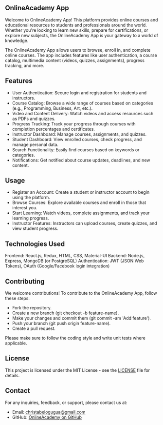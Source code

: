 ## OnlineAcademy App

Welcome to OnlineAcademy App! This platform provides online courses and educational resources to students and professionals around the world. Whether you're looking to learn new skills, prepare for certifications, or explore new subjects, the OnlineAcademy App is your gateway to a world of knowledge.

The OnlineAcademy App allows users to browse, enroll in, and complete online courses. The app includes features like user authentication, a course catalog, multimedia content (videos, quizzes, assignments), progress tracking, and more.

## Features
- User Authentication: Secure login and registration for students and instructors.
- Course Catalog: Browse a wide range of courses based on categories (e.g., Programming, Business, Art, etc.).
- Video and Content Delivery: Watch videos and access resources such as PDFs and quizzes.
- Progress Tracking: Track your progress through courses with completion percentages and certificates.
- Instructor Dashboard: Manage courses, assignments, and quizzes.
- Student Dashboard: View enrolled courses, check progress, and manage personal data.
- Search Functionality: Easily find courses based on keywords or categories.
- Notifications: Get notified about course updates, deadlines, and new content.

## Usage
- Register an Account: Create a student or instructor account to begin using the platform.
- Browse Courses: Explore available courses and enroll in those that interest you.
- Start Learning: Watch videos, complete assignments, and track your learning progress.
- Instructor Features: Instructors can upload courses, create quizzes, and view student progress.

## Technologies Used
Frontend: React.js, Redux, HTML, CSS, Material-UI
Backend: Node.js, Express, MongoDB (or PostgreSQL)
Authentication: JWT (JSON Web Tokens), OAuth (Google/Facebook login integration)

## Contributing
We welcome contributions! To contribute to the OnlineAcademy App, follow these steps:
- Fork the repository.
- Create a new branch (git checkout -b feature-name).
- Make your changes and commit them (git commit -am 'Add feature').
- Push your branch (git push origin feature-name).
- Create a pull request.

Please make sure to follow the coding style and write unit tests where applicable.

## License
This project is licensed under the MIT License - see the [LICENSE](https://github.com/Chinabel/onlineacademy-app/blob/main/LICENSE) file for details.

## Contact
For any inquiries, feedback, or support, please contact us at:
- Email: christabelogugua@gmail.com
- GitHub: [OnlineAcademy on GitHub](https://github.com/Chinabel/onlineacademy-app/tree/main)

